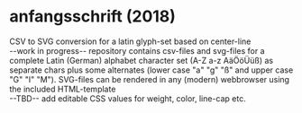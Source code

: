 # anfangsschrift (2018)
CSV to SVG conversion for a latin glyph-set based on center-line<br>
--work in progress--
repository contains csv-files and svg-files for a complete Latin (German) alphabet character set (A-Z a-z AäÖöÜüß) as separate chars
plus some alternates (lower case "a" "g" "ß" and upper case "G" "I" "M"). 
SVG-files can be rendered in any (modern) webbrowser using the included HTML-template<br>
--TBD-- add editable CSS values for weight, color, line-cap etc.
